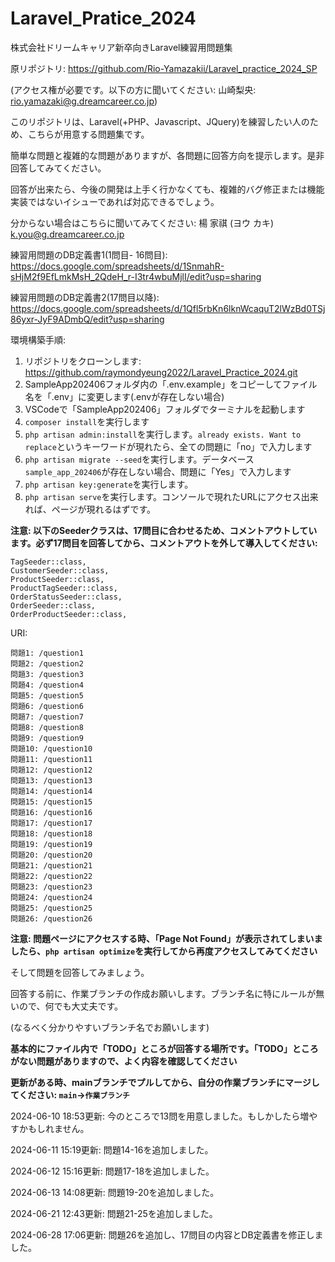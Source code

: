 # Laravel_Pratice_2024
株式会社ドリームキャリア新卒向きLaravel練習用問題集

原リポジトリ: https://github.com/Rio-Yamazakii/Laravel_practice_2024_SP

(アクセス権が必要です。以下の方に聞いてください:
山崎梨央: rio.yamazaki@g.dreamcareer.co.jp)

このリポジトリは、Laravel(+PHP、Javascript、JQuery)を練習したい人のため、こちらが用意する問題集です。

簡単な問題と複雑的な問題がありますが、各問題に回答方向を提示します。是非回答してみてください。

回答が出来たら、今後の開発は上手く行かなくても、複雑的バグ修正または機能実装ではないイシューであれば対応できるでしょう。

分からない場合はこちらに聞いてみてください: 楊 家祺 (ヨウ カキ) k.you@g.dreamcareer.co.jp 

練習用問題のDB定義書1(1問目- 16問目):
https://docs.google.com/spreadsheets/d/1SnmahR-sHjM2f9EfLmkMsH_2QdeH_r-I3tr4wbuMjlI/edit?usp=sharing

練習用問題のDB定義書2(17問目以降):
https://docs.google.com/spreadsheets/d/1Qfl5rbKn6lknWcaquT2lWzBd0TSj86yxr-JyF9ADmbQ/edit?usp=sharing

環境構築手順:
1. リポジトリをクローンします: https://github.com/raymondyeung2022/Laravel_Practice_2024.git
2. SampleApp202406フォルダ内の「.env.example」をコピーしてファイル名を「.env」に変更します(.envが存在しない場合)
3. VSCodeで「SampleApp202406」フォルダでターミナルを起動します
4. ```composer install```を実行します
5. ```php artisan admin:install```を実行します。```already exists. Want to replace```というキーワードが現れたら、全ての問題に「no」で入力します
6. ```php artisan migrate --seed```を実行します。データベース```sample_app_202406```が存在しない場合、問題に「Yes」で入力します
7. ```php artisan key:generate```を実行します。
8. ```php artisan serve```を実行します。コンソールで現れたURLにアクセス出来れば、ページが現れるはずです。

**注意: 以下のSeederクラスは、17問目に合わせるため、コメントアウトしています。必ず17問目を回答してから、コメントアウトを外して導入してください:**
```CategorySeeder::class,
TagSeeder::class,
CustomerSeeder::class,
ProductSeeder::class,
ProductTagSeeder::class,
OrderStatusSeeder::class,
OrderSeeder::class,
OrderProductSeeder::class,
```

URI:
```
問題1: /question1
問題2: /question2
問題3: /question3
問題4: /question4
問題5: /question5
問題6: /question6
問題7: /question7
問題8: /question8
問題9: /question9
問題10: /question10
問題11: /question11
問題12: /question12
問題13: /question13
問題14: /question14
問題15: /question15
問題16: /question16
問題17: /question17
問題18: /question18
問題19: /question19
問題20: /question20
問題21: /question21
問題22: /question22
問題23: /question23
問題24: /question24
問題25: /question25
問題26: /question26
```

**注意: 問題ページにアクセスする時、「Page Not Found」が表示されてしまいましたら、```php artisan optimize```を実行してから再度アクセスしてみてください**

そして問題を回答してみましょう。

回答する前に、作業ブランチの作成お願いします。ブランチ名に特にルールが無いので、何でも大丈夫です。

(なるべく分かりやすいブランチ名でお願いします)

**基本的にファイル内で「TODO」ところが回答する場所です。「TODO」ところがない問題がありますので、よく内容を確認してください**

**更新がある時、mainブランチでプルしてから、自分の作業ブランチにマージしてください: ```main```->```作業ブランチ```**

2024-06-10 18:53更新:
今のところで13問を用意しました。もしかしたら増やすかもしれません。

2024-06-11 15:19更新:
問題14-16を追加しました。

2024-06-12 15:16更新:
問題17-18を追加しました。

2024-06-13 14:08更新:
問題19-20を追加しました。

2024-06-21 12:43更新:
問題21-25を追加しました。

2024-06-28 17:06更新:
問題26を追加し、17問目の内容とDB定義書を修正しました。
